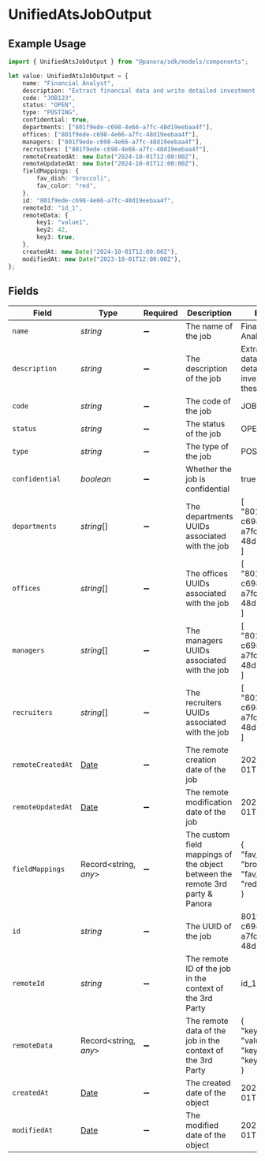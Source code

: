 # UnifiedAtsJobOutput

## Example Usage

```typescript
import { UnifiedAtsJobOutput } from "@panora/sdk/models/components";

let value: UnifiedAtsJobOutput = {
    name: "Financial Analyst",
    description: "Extract financial data and write detailed investment thesis",
    code: "JOB123",
    status: "OPEN",
    type: "POSTING",
    confidential: true,
    departments: ["801f9ede-c698-4e66-a7fc-48d19eebaa4f"],
    offices: ["801f9ede-c698-4e66-a7fc-48d19eebaa4f"],
    managers: ["801f9ede-c698-4e66-a7fc-48d19eebaa4f"],
    recruiters: ["801f9ede-c698-4e66-a7fc-48d19eebaa4f"],
    remoteCreatedAt: new Date("2024-10-01T12:00:00Z"),
    remoteUpdatedAt: new Date("2024-10-01T12:00:00Z"),
    fieldMappings: {
        fav_dish: "broccoli",
        fav_color: "red",
    },
    id: "801f9ede-c698-4e66-a7fc-48d19eebaa4f",
    remoteId: "id_1",
    remoteData: {
        key1: "value1",
        key2: 42,
        key3: true,
    },
    createdAt: new Date("2024-10-01T12:00:00Z"),
    modifiedAt: new Date("2023-10-01T12:00:00Z"),
};
```

## Fields

| Field                                                                                         | Type                                                                                          | Required                                                                                      | Description                                                                                   | Example                                                                                       |
| --------------------------------------------------------------------------------------------- | --------------------------------------------------------------------------------------------- | --------------------------------------------------------------------------------------------- | --------------------------------------------------------------------------------------------- | --------------------------------------------------------------------------------------------- |
| `name`                                                                                        | *string*                                                                                      | :heavy_minus_sign:                                                                            | The name of the job                                                                           | Financial Analyst                                                                             |
| `description`                                                                                 | *string*                                                                                      | :heavy_minus_sign:                                                                            | The description of the job                                                                    | Extract financial data and write detailed investment thesis                                   |
| `code`                                                                                        | *string*                                                                                      | :heavy_minus_sign:                                                                            | The code of the job                                                                           | JOB123                                                                                        |
| `status`                                                                                      | *string*                                                                                      | :heavy_minus_sign:                                                                            | The status of the job                                                                         | OPEN                                                                                          |
| `type`                                                                                        | *string*                                                                                      | :heavy_minus_sign:                                                                            | The type of the job                                                                           | POSTING                                                                                       |
| `confidential`                                                                                | *boolean*                                                                                     | :heavy_minus_sign:                                                                            | Whether the job is confidential                                                               | true                                                                                          |
| `departments`                                                                                 | *string*[]                                                                                    | :heavy_minus_sign:                                                                            | The departments UUIDs associated with the job                                                 | [<br/>"801f9ede-c698-4e66-a7fc-48d19eebaa4f"<br/>]                                            |
| `offices`                                                                                     | *string*[]                                                                                    | :heavy_minus_sign:                                                                            | The offices UUIDs associated with the job                                                     | [<br/>"801f9ede-c698-4e66-a7fc-48d19eebaa4f"<br/>]                                            |
| `managers`                                                                                    | *string*[]                                                                                    | :heavy_minus_sign:                                                                            | The managers UUIDs associated with the job                                                    | [<br/>"801f9ede-c698-4e66-a7fc-48d19eebaa4f"<br/>]                                            |
| `recruiters`                                                                                  | *string*[]                                                                                    | :heavy_minus_sign:                                                                            | The recruiters UUIDs associated with the job                                                  | [<br/>"801f9ede-c698-4e66-a7fc-48d19eebaa4f"<br/>]                                            |
| `remoteCreatedAt`                                                                             | [Date](https://developer.mozilla.org/en-US/docs/Web/JavaScript/Reference/Global_Objects/Date) | :heavy_minus_sign:                                                                            | The remote creation date of the job                                                           | 2024-10-01T12:00:00Z                                                                          |
| `remoteUpdatedAt`                                                                             | [Date](https://developer.mozilla.org/en-US/docs/Web/JavaScript/Reference/Global_Objects/Date) | :heavy_minus_sign:                                                                            | The remote modification date of the job                                                       | 2024-10-01T12:00:00Z                                                                          |
| `fieldMappings`                                                                               | Record<string, *any*>                                                                         | :heavy_minus_sign:                                                                            | The custom field mappings of the object between the remote 3rd party & Panora                 | {<br/>"fav_dish": "broccoli",<br/>"fav_color": "red"<br/>}                                    |
| `id`                                                                                          | *string*                                                                                      | :heavy_minus_sign:                                                                            | The UUID of the job                                                                           | 801f9ede-c698-4e66-a7fc-48d19eebaa4f                                                          |
| `remoteId`                                                                                    | *string*                                                                                      | :heavy_minus_sign:                                                                            | The remote ID of the job in the context of the 3rd Party                                      | id_1                                                                                          |
| `remoteData`                                                                                  | Record<string, *any*>                                                                         | :heavy_minus_sign:                                                                            | The remote data of the job in the context of the 3rd Party                                    | {<br/>"key1": "value1",<br/>"key2": 42,<br/>"key3": true<br/>}                                |
| `createdAt`                                                                                   | [Date](https://developer.mozilla.org/en-US/docs/Web/JavaScript/Reference/Global_Objects/Date) | :heavy_minus_sign:                                                                            | The created date of the object                                                                | 2024-10-01T12:00:00Z                                                                          |
| `modifiedAt`                                                                                  | [Date](https://developer.mozilla.org/en-US/docs/Web/JavaScript/Reference/Global_Objects/Date) | :heavy_minus_sign:                                                                            | The modified date of the object                                                               | 2023-10-01T12:00:00Z                                                                          |